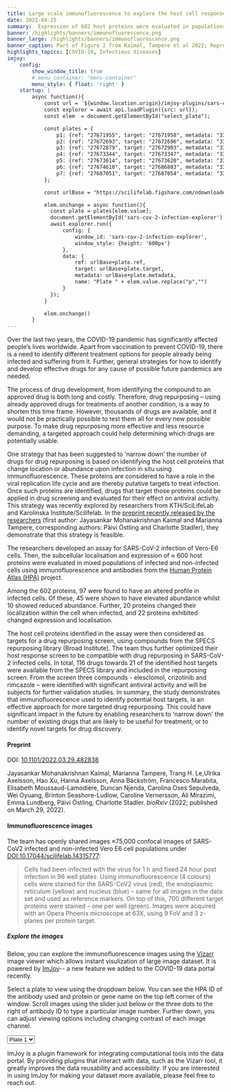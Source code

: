 ```yaml
---
title: Large scale immunofluorescence to explore the host cell response to SARS-CoV-2 infection
date: 2022-04-25
summary:  Expression of 602 host proteins were evaluated in populations of infected and non-infected cells using immunofluorescence. ≈75,000 images have been published as a resource for further studies.
banner: /highlights/banners/immunofluorescence.png
banner_large: /highlights/banners/immunofluorescence.png
banner_caption: Part of Figure 2 from Kaimal, Tampere et al 2022; Representative images of proteins with reduced or increased intensity during SARS-CoV-2 infection. # change later
highlights_topics: [COVID-19, Infectious diseases]
imjoy:
    config:
        show_window_title: true
        # menu_container: "menu-container"
        menu_style: { float: 'right' }
    startup: |
        async function(){
            const url = `${window.location.origin}/imjoy-plugins/sars-cov-2-infection-explorer.imjoy.html`;
            const explorer = await api.loadPlugin({src: url});
            const elem  = document.getElementById("select_plate");

            const plates = {
                p1: {ref: "27671955", target: "27671958", metadata: "33894767"},
                p2: {ref: "27672693", target: "27672696", metadata: "33894767"},
                p3: {ref: "27672879", target: "27672903", metadata: "33471329"},
                p4: {ref: "27673344", target: "27673347", metadata: "33471326"},
                p5: {ref: "27673614", target: "27673620", metadata: "33471323"},
                p6: {ref: "27674610", target: "27686883", metadata: "33471320"},
                p7: {ref: "27687051", target: "27687054", metadata: "33471317"}
            };

            const urlBase = "https://scilifelab.figshare.com/ndownloader/files/";

            elem.onchange = async function(){
              const plate = plates[elem.value];
              document.getElementById('sars-cov-2-infection-explorer').innerHTML = `<h4>Initializing ImJoy plugin...</h4>`;
              await explorer.run({
                  config: {
                      window_id: 'sars-cov-2-infection-explorer',
                      window_style: {height: '600px'}
                  },
                  data: {
                      ref: urlBase+plate.ref,
                      target: urlBase+plate.target,
                      metadata: urlBase+plate.metadata,
                      name: "Plate " + elem.value.replace("p","")
                  }
              });
            }

            elem.onchange()
        }
---
```


Over the last two years, the COVID-19 pandemic has significantly affected people’s lives worldwide. Apart from vaccination to prevent COVID-19, there is a need to identify different treatment options for people already being infected and suffering from it. Further, general strategies for how to identify and develop effective drugs for any cause of possible future pandemics are needed.

The process of drug development, from identifying the compound to an approved drug is both long and costly. Therefore, drug repurposing – using already approved drugs for treatments of another condition, is a way to shorten this time frame. However, thousands of drugs are available, and it would not be practically possible to test them all for every new possible purpose. To make drug repurposing more effective and less resource demanding, a targeted approach could help determining which drugs are potentially usable.

One strategy that has been suggested to ‘narrow down’ the number of drugs for drug repurposing is based on identifying the host cell proteins that change location or abundance upon infection in situ using immunofluorescence. These proteins are considered to have a role in the viral replication life cycle and are thereby putative targets to treat infection. Once such proteins are identified, drugs that target those proteins could be applied in drug screening and evaluated for their effect on antiviral activity. This strategy was recently explored by researchers from KTH/SciLifeLab and Karolinska Institute/Scilifelab. In the [preprint recently released by the researchers](https://doi.org/10.1101/2022.03.29.482838) (first author: Jayasankar Mohanakrishnan Kaimal and Marianna Tampere, corresponding authors: Päivi Östling and Charlotte Stadler), they demonstrate that this strategy is feasible.

The researchers developed an assay for SARS-CoV-2 infection of Vero-E6 cells. Then, the subcellular localisation and expression of ≈ 600 host proteins were evaluated in mixed populations of infected and non-infected cells using immunofluorescence and antibodies from the [Human Protein Atlas (HPA)](https://www.proteinatlas.org/) project.

Among the 602 proteins, 97 were found to have an altered profile in infected cells. Of these, 45 were shown to have elevated abundance whilst 10 showed reduced abundance. Further, 20 proteins changed their localization within the cell when infected, and 22 proteins exhibited changed expression and localisation.

The host cell proteins identified in the assay were then considered as targets for a drug repurposing screen, using compounds from the SPECS repurposing library (Broad Institute). The team thus further optimized their host response screen to be compatible with drug repurposing in SARS-CoV-2 infected cells. In total, 116 drugs towards 21 of the identified host targets were available from the SPECS library and included in the repurposing screen. From the screen three compounds - elesclomol, crizotinib and rimcazole – were identified with significant antiviral activity and will be subjects for further validation studies.
In summary, the study demonstrates that immunofluorescence used to identify potential host targets, is an effective approach for more targeted drug repurposing. This could have significant impact in the future by enabling researchers to ‘narrow down’ the number of existing drugs that are likely to be useful for treatment, or to identify novel targets for drug discovery.

#### Preprint

DOI: [10.1101/2022.03.29.482838](https://doi.org/10.1101/2022.03.29.482838)

Jayasankar Mohanakrishnan Kaimal, Marianna Tampere, Trang H. Le,Ulrika Axelsson, Hao Xu, Hanna Axelsson, Anna Bäckström, Francesco Marabita, Elisabeth Moussaud-Lamodière, Duncan Njenda, Carolina Oses Sepulveda, Wei Oyuang, Brinton Seashore-Ludlow, Caroline Vernersson, Ali Mirazimi, Emma Lundberg, Päivi Östling, Charlotte Stadler. *bioRxiv* (2022; published on March 29, 2022).

#### Immunofluorescence images

The team has openly shared images ≈75,000 confocal images of SARS-CoV2 infected and non-infected Vero E6 cell populations under [DOI:10.17044/scilifelab.14315777](https://doi.org/10.17044/scilifelab.14315777):

> Cells had been infected with the virus for 1 h and fixed 24 hour post infection in 96 well plates. Using immunofluorescence (4 colours) cells were stained for the SARS-CoV2 virus (red), the endoplasmic reticulum (yellow) and nucleus (blue) – same for all images in the data set and used as reference markers. On top of this, 700 different target proteins were stained – one per well (green). Images were acquired with an Opera Phoenix microscope at 63X, using 9 FoV and 3 z-planes per protein target.

##### Explore the images

Below, you can explore the immunofluorescence images using the [Vizarr](https://github.com/hms-dbmi/vizarr) image viewer which allows instant visulization of large image dataset. It is powered by [ImJoy](https://imjoy.io)-- a new feature we added to the COVID-19 data portal recently.

Select a plate to view using the dropdown below. You can see the HPA ID of the antibody used and protein or gene name on the top left corner of the window. Scroll images using the slider just below or the three dots to the right of antibody ID to type a particular image number. Further down, you can adjust viewing options including changing contrast of each image channel.

<div class="container">
  <div class="row">
    <div class="col-md-3">
      <select class="form-control" id="select_plate">
        <option value="p1">Plate 1</option>
        <option value="p2">Plate 2</option>
        <option value="p3">Plate 3</option>
        <option value="p4">Plate 4</option>
        <option value="p5">Plate 5</option>
        <option value="p6">Plate 6</option>
        <option value="p7">Plate 7</option>
      </select>
    </div>
  </div>
  <div class="row mt-3">
    <div class="col">
      <div id="sars-cov-2-infection-explorer"></div>
    </div>
  </div>
</div>

ImJoy is a plugin framework for integrating computational tools into the data portal. By providing plugins that interact with data, such as the Vizarr tool, it greatly improves the data reusability and accessibility. If you are interested in using ImJoy for making your dataset more available, please feel free to reach out.
